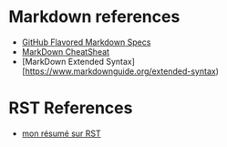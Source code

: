 # Markdown references

* [GitHub Flavored Markdown Specs](https://github.github.com/gfm/)
* [MarkDown CheatSheat](https://www.makeuseof.com/tag/printable-markdown-cheat-sheet/)
* [MarkDown Extended Syntax][https://www.markdownguide.org/extended-syntax)

# RST References

* [mon résumé sur RST](rst.rst)
